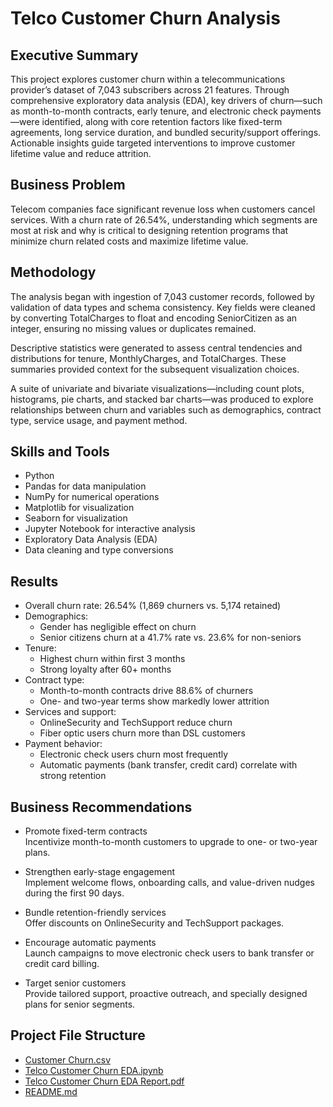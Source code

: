 # Telco Customer Churn Analysis

## Executive Summary
This project explores customer churn within a telecommunications provider’s dataset of 7,043 subscribers across 21 features. Through comprehensive exploratory data analysis (EDA), key drivers of churn—such as month-to-month contracts, early tenure, and electronic check payments—were identified, along with core retention factors like fixed-term agreements, long service duration, and bundled security/support offerings. Actionable insights guide targeted interventions to improve customer lifetime value and reduce attrition.

## Business Problem
Telecom companies face significant revenue loss when customers cancel services. With a churn rate of 26.54%, understanding which segments are most at risk and why is critical to designing retention programs that minimize churn related costs and maximize lifetime value.

## Methodology
The analysis began with ingestion of 7,043 customer records, followed by validation of data types and schema consistency. Key fields were cleaned by converting TotalCharges to float and encoding SeniorCitizen as an integer, ensuring no missing values or duplicates remained.

Descriptive statistics were generated to assess central tendencies and distributions for tenure, MonthlyCharges, and TotalCharges. These summaries provided context for the subsequent visualization choices.

A suite of univariate and bivariate visualizations—including count plots, histograms, pie charts, and stacked bar charts—was produced to explore relationships between churn and variables such as demographics, contract type, service usage, and payment method.

## Skills and Tools
- Python  
- Pandas for data manipulation  
- NumPy for numerical operations  
- Matplotlib for visualization  
- Seaborn for visualization  
- Jupyter Notebook for interactive analysis  
- Exploratory Data Analysis (EDA)  
- Data cleaning and type conversions  

## Results
- Overall churn rate: 26.54% (1,869 churners vs. 5,174 retained)  
- Demographics:  
  - Gender has negligible effect on churn  
  - Senior citizens churn at a 41.7% rate vs. 23.6% for non-seniors  
- Tenure:  
  - Highest churn within first 3 months  
  - Strong loyalty after 60+ months  
- Contract type:  
  - Month-to-month contracts drive 88.6% of churners  
  - One- and two-year terms show markedly lower attrition  
- Services and support:  
  - OnlineSecurity and TechSupport reduce churn  
  - Fiber optic users churn more than DSL customers  
- Payment behavior:  
  - Electronic check users churn most frequently  
  - Automatic payments (bank transfer, credit card) correlate with strong retention  

## Business Recommendations
- Promote fixed-term contracts  
  Incentivize month-to-month customers to upgrade to one- or two-year plans.

- Strengthen early-stage engagement  
  Implement welcome flows, onboarding calls, and value-driven nudges during the first 90 days.

- Bundle retention-friendly services  
  Offer discounts on OnlineSecurity and TechSupport packages.

- Encourage automatic payments  
  Launch campaigns to move electronic check users to bank transfer or credit card billing.

- Target senior customers  
  Provide tailored support, proactive outreach, and specially designed plans for senior segments.

## Project File Structure

- [Customer Churn.csv](https://github.com/Sohaib015/Telco-Customer-Churn-EDA.csv)  
- [Telco Customer Churn EDA.ipynb](https://github.com/Sohaib015/Telco-Customer-Churn-EDA/blob/main/Telco%20Customer%20Churn%20EDA.ipynb)  
- [Telco Customer Churn EDA Report.pdf](https://github.com/Sohaib015/Telco-Customer-Churn-EDA/blob/main/Telco%20Customer%20Churn%20EDA%20Report.pdf)  
- [README.md](https://github.com/Sohaib015/Telco-Customer-Churn-EDA/blob/main/README.md)  



